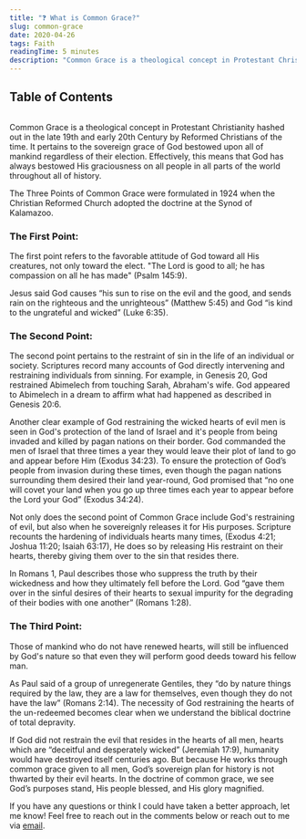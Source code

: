 ```yaml
---
title: "❓ What is Common Grace?"
slug: common-grace
date: 2020-04-26
tags: Faith
readingTime: 5 minutes
description: "Common Grace is a theological concept in Protestant Christianity hashed out in the late 19th and early 20th Century by Reformed Christians of the time."
---
```


## Table of Contents
```toc

```

Common Grace is a theological concept in Protestant Christianity hashed out in the late 19th and early 20th Century by Reformed Christians of the time. It pertains to the sovereign grace of God bestowed upon all of mankind regardless of their election. Effectively, this means that God has always bestowed His graciousness on all people in all parts of the world throughout all of history.

The Three Points of Common Grace were formulated in 1924 when the Christian Reformed Church adopted the doctrine at the Synod of Kalamazoo.

### The First Point:

The first point refers to the favorable attitude of God toward all His creatures, not only toward the elect. "The Lord is good to all; he has compassion on all he has made" (Psalm 145:9).

Jesus said God causes “his sun to rise on the evil and the good, and sends rain on the righteous and the unrighteous” (Matthew 5:45) and God “is kind to the ungrateful and wicked” (Luke 6:35).

### The Second Point:

The second point pertains to the restraint of sin in the life of an individual or society. Scriptures record many accounts of God directly intervening and restraining individuals from sinning. For example, in Genesis 20, God restrained Abimelech from touching Sarah, Abraham's wife. God appeared to Abimelech in a dream to affirm what had happened as described in Genesis 20:6.

Another clear example of God restraining the wicked hearts of evil men is seen in God's protection of the land of Israel and it's people from being invaded and killed by pagan nations on their border. God commanded the men of Israel that three times a year they would leave their plot of land to go and appear before Him (Exodus 34:23). To ensure the protection of God’s people from invasion during these times, even though the pagan nations surrounding them desired their land year-round, God promised that “no one will covet your land when you go up three times each year to appear before the Lord your God” (Exodus 34:24).

Not only does the second point of Common Grace include God's restraining of evil, but also when he sovereignly releases it for His purposes. Scripture recounts the hardening of individuals hearts many times, (Exodus 4:21; Joshua 11:20; Isaiah 63:17), He does so by releasing His restraint on their hearts, thereby giving them over to the sin that resides there.

In Romans 1, Paul describes those who suppress the truth by their wickedness and how they ultimately fell before the Lord. God “gave them over in the sinful desires of their hearts to sexual impurity for the degrading of their bodies with one another” (Romans 1:28).

### The Third Point:

Those of mankind who do not have renewed hearts, will still be influenced by God's nature so that even they will perform good deeds toward his fellow man.

As Paul said of a group of unregenerate Gentiles, they “do by nature things required by the law, they are a law for themselves, even though they do not have the law” (Romans 2:14). The necessity of God restraining the hearts of the un-redeemed becomes clear when we understand the biblical doctrine of total depravity.

If God did not restrain the evil that resides in the hearts of all men, hearts which are “deceitful and desperately wicked” (Jeremiah 17:9), humanity would have destroyed itself centuries ago. But because He works through common grace given to all men, God’s sovereign plan for history is not thwarted by their evil hearts. In the doctrine of common grace, we see God’s purposes stand, His people blessed, and His glory magnified.

If you have any questions or think I could have taken a better approach, let me know! Feel free to reach out in the comments below or reach out to me via [email](mailto:zacchary@puckeridge.me).
